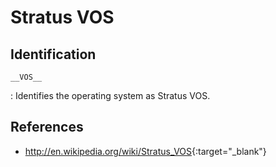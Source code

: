 # Stratus VOS

## Identification

`__VOS__`

:   Identifies the operating system as Stratus VOS.

## References

- <http://en.wikipedia.org/wiki/Stratus_VOS>{:target="_blank"}

<!----
## [Stratus VOS](http://en.wikipedia.org/wiki/Stratus_VOS) ##

Type|Macro|Format|Description
---|---|---|---
Identification|`__VOS__`| |
Version|`__VOS__`|V|V = Version

Notice that the `__VOS__` macro is defined by the compiler, but as several compilers can co-exist in the same OS release, the version number is not reliable.
--->